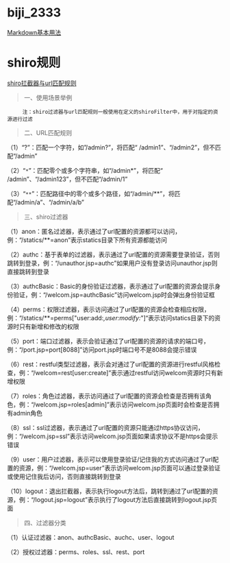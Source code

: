# biji_2333
[Markdown基本用法](https://www.jianshu.com/p/191d1e21f7ed/)

# shiro规则
[shiro拦截器与url匹配规则](https://my.oschina.net/tij/blog/1929288)

>一、使用场景举例

         注：shiro过滤器与url匹配规则一般使用在定义的shiroFilter中，用于对指定的资源进行过滤

>二、URL匹配规则

（1）“?”：匹配一个字符，如”/admin?”，将匹配“ /admin1”、“/admin2”，但不匹配“/admin”

（2）“`*`”：匹配零个或多个字符串，如“/admin*”，将匹配“ /admin”、“/admin123”，但不匹配“/admin/1”

（3）“`**`”：匹配路径中的零个或多个路径，如“/admin/**”，将匹配“/admin/a”、“/admin/a/b”

>三、shiro过滤器

  （1）anon：匿名过滤器，表示通过了url配置的资源都可以访问，例：“/statics/**=anon”表示statics目录下所有资源都能访问

  （2）authc：基于表单的过滤器，表示通过了url配置的资源需要登录验证，否则跳转到登录，例：“/unauthor.jsp=authc”如果用户没有登录访问unauthor.jsp则直接跳转到登录

  （3）authcBasic：Basic的身份验证过滤器，表示通过了url配置的资源会提示身份验证，例：“/welcom.jsp=authcBasic”访问welcom.jsp时会弹出身份验证框

  （4）perms：权限过滤器，表示访问通过了url配置的资源会检查相应权限，例：“/statics/**=perms["user:add:*,user:modify:*"]“表示访问statics目录下的资源时只有新增和修改的权限

  （5）port：端口过滤器，表示会验证通过了url配置的资源的请求的端口号，例：“/port.jsp=port[8088]”访问port.jsp时端口号不是8088会提示错误

  （6）rest：restful类型过滤器，表示会对通过了url配置的资源进行restful风格检查，例：“/welcom=rest[user:create]”表示通过restful访问welcom资源时只有新增权限

  （7）roles：角色过滤器，表示访问通过了url配置的资源会检查是否拥有该角色，例：“/welcom.jsp=roles[admin]”表示访问welcom.jsp页面时会检查是否拥有admin角色

  （8）ssl：ssl过滤器，表示通过了url配置的资源只能通过https协议访问，例：“/welcom.jsp=ssl”表示访问welcom.jsp页面如果请求协议不是https会提示错误

  （9）user：用户过滤器，表示可以使用登录验证/记住我的方式访问通过了url配置的资源，例：“/welcom.jsp=user”表示访问welcom.jsp页面可以通过登录验证或使用记住我后访问，否则直接跳转到登录

  （10）logout：退出拦截器，表示执行logout方法后，跳转到通过了url配置的资源，例：“/logout.jsp=logout”表示执行了logout方法后直接跳转到logout.jsp页面

>四、过滤器分类

 （1）认证过滤器：anon、authcBasic、auchc、user、logout

 （2）授权过滤器：perms、roles、ssl、rest、port
